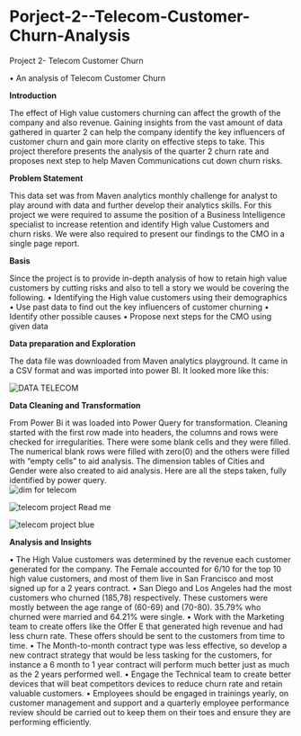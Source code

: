 # Porject-2--Telecom-Customer-Churn-Analysis
Project 2- Telecom Customer Churn

•	An analysis of Telecom Customer Churn


**Introduction**

The effect of High value customers churning can affect the growth of the company and also revenue. Gaining insights from the vast amount of data gathered in quarter 2 can help the company identify the key influencers of customer churn and gain more clarity on effective steps to take. This project therefore presents the analysis of the quarter 2 churn rate and proposes next step to help Maven Communications cut down churn risks.


**Problem Statement**

This data set was from Maven analytics monthly challenge for analyst to play around with data and further develop their analytics skills. For this project we were required to assume the position of a Business Intelligence specialist to increase retention and identify High value Customers and churn risks. We were also required to present our findings to the CMO in a single page report.


**Basis**

Since the project is to provide in-depth analysis of how to retain high value customers by cutting risks and also to tell a story we would be covering the following.
•	Identifying the High value customers using their demographics 
•	Use past data to find out the key influencers of customer churning 
•	Identify other possible causes
•	Propose next steps for the CMO using given data


**Data preparation and Exploration**

The data file was downloaded from Maven analytics playground. It came in a CSV format and was imported into power BI. It looked more like this:  

![DATA TELECOM](https://user-images.githubusercontent.com/108904370/179870500-67fad2db-f6b9-4854-8a84-8d69dd96f1ac.PNG)


**Data Cleaning and Transformation**

From Power Bi it was loaded into Power Query for transformation. Cleaning started with the first row made into headers, the columns and rows were checked for irregularities. There were some blank cells and they were filled. The numerical blank rows were filled with zero(0) and the others were filled with “empty cells” to aid analysis.
The dimension tables of Cities and Gender were also created to aid analysis. Here are all the steps taken, fully identified by power query.               
    ![dim for telecom](https://user-images.githubusercontent.com/108904370/179870514-852e0ae1-6892-4233-9632-0daeb9a8406e.PNG)  
 

![telecom project Read me](https://user-images.githubusercontent.com/108904370/179870531-4ddc48a4-8c56-4fb6-8895-710fdb22eae9.PNG)

![telecom project blue](https://user-images.githubusercontent.com/108904370/179870980-1840fdfc-e2c2-4a26-8bd2-bf62ac5b91f1.PNG)

**Analysis and Insights**

•	The High Value customers was determined by the revenue each customer generated for the company. The Female accounted for 6/10 for the top 10 high value customers, and most of them live in San Francisco and most signed up for a 2 years contract.
•	San Diego and Los Angeles had the most customers who churned (185,78) respectively. These customers were mostly between the age range of (60-69) and (70-80). 35.79% who churned were married and 64.21% were single.
•	Work with the Marketing team to create offers like the Offer E that generated high revenue and had less churn rate. These offers should be sent to the customers from time to time.
•	The Month-to-month contract type was less effective, so develop a new contract strategy that would be less tasking for the customers, for instance a 6 month to 1 year contract will perform much better just as much as the 2 years performed well.
•	Engage the Technical team to create better devices that will beat competitors devices to reduce churn rate and retain valuable customers. 
•	Employees should be engaged in trainings yearly, on customer management and support and a quarterly employee performance review should be carried out to keep them on their toes and ensure they are performing efficiently.



